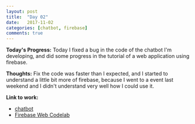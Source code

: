 ```yaml
---
layout: post
title:  "Day 02"
date:   2017-11-02
categories: [chatbot, firebase]
comments: true
---
```

**Today's Progress:** Today I fixed a bug in the code of the chatbot I'm developing, and did some progress in the tutorial of a web application using firebase.

**Thoughts:** Fix the code was faster than I expected, and I started to understand a little bit more of firebase, because I went to a event last weekend and I didn't understand very well how I could use it.  

**Link to work:**
* [chatbot](https://github.com/camilaavilarinho?tab=overview&from=2017-11-02)
* [Firebase Web Codelab](https://codelabs.developers.google.com/codelabs/firebase-web/index.html?index=..%2F..%2Findex#9)
